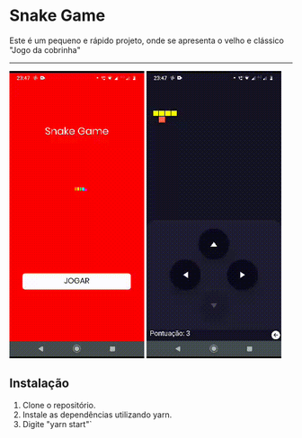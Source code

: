 # Snake Game
Este é um pequeno e rápido projeto, onde se apresenta o velho e clássico "Jogo da cobrinha" 

---

![Image of modern feed in action](./assets/Demo2.gif)
![Image of modern feed in action](./assets/Demo1.gif)

## Instalação

1. Clone o repositório.
2. Instale as dependências utilizando yarn.
3. Digite "yarn start"`
